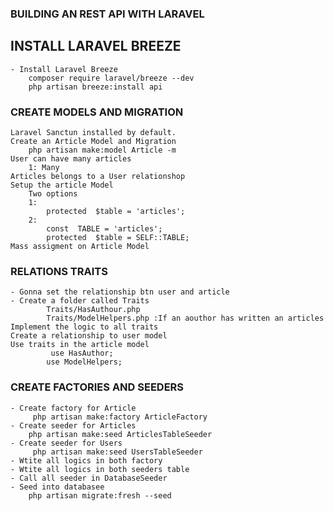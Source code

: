 ### BUILDING AN REST API WITH LARAVEL

## INSTALL LARAVEL BREEZE
    - Install Laravel Breeze
        composer require laravel/breeze --dev
        php artisan breeze:install api

### CREATE MODELS AND MIGRATION
    Laravel Sanctun installed by default.
    Create an Article Model and Migration
        php artisan make:model Article -m  
    User can have many articles
        1: Many
    Articles belongs to a User relationshop
    Setup the article Model
        Two options
        1:  
            protected  $table = 'articles';
        2:
            const  TABLE = 'articles';
            protected  $table = SELF::TABLE;
    Mass assigment on Article Model

### RELATIONS TRAITS
    - Gonna set the relationship btn user and article
    - Create a folder called Traits
            Traits/HasAuthour.php
            Traits/ModelHelpers.php :If an aouthor has written an articles
    Implement the logic to all traits 
    Create a relationship to user model
    Use traits in the article model
             use HasAuthor;
            use ModelHelpers;

### CREATE FACTORIES AND SEEDERS
    - Create factory for Article
         php artisan make:factory ArticleFactory  
    - Create seeder for Articles
        php artisan make:seed ArticlesTableSeeder  
    - Create seeder for Users
         php artisan make:seed UsersTableSeeder
    - Wtite all logics in both factory
    - Wtite all logics in both seeders table
    - Call all seeder in DatabaseSeeder
    - Seed into databasee
        php artisan migrate:fresh --seed    
















    

